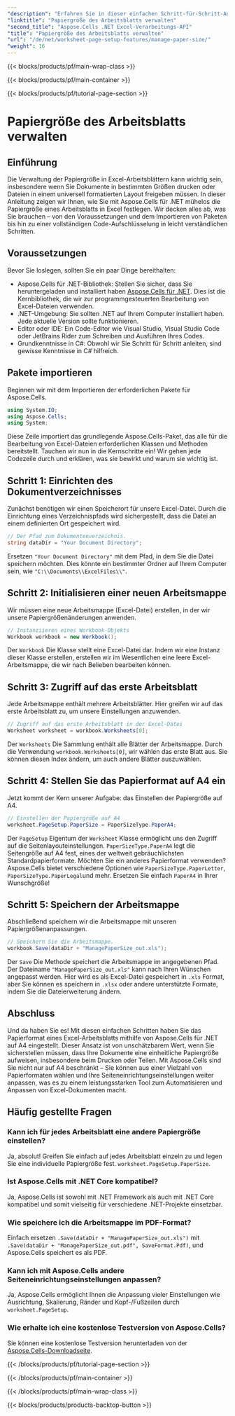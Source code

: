 ```yaml
---
"description": "Erfahren Sie in dieser einfachen Schritt-für-Schritt-Anleitung, wie Sie mit Aspose.Cells für .NET benutzerdefinierte Papiergrößen in Excel festlegen."
"linktitle": "Papiergröße des Arbeitsblatts verwalten"
"second_title": "Aspose.Cells .NET Excel-Verarbeitungs-API"
"title": "Papiergröße des Arbeitsblatts verwalten"
"url": "/de/net/worksheet-page-setup-features/manage-paper-size/"
"weight": 16
---
```


{{< blocks/products/pf/main-wrap-class >}}

{{< blocks/products/pf/main-container >}}

{{< blocks/products/pf/tutorial-page-section >}}

# Papiergröße des Arbeitsblatts verwalten

## Einführung
Die Verwaltung der Papiergröße in Excel-Arbeitsblättern kann wichtig sein, insbesondere wenn Sie Dokumente in bestimmten Größen drucken oder Dateien in einem universell formatierten Layout freigeben müssen. In dieser Anleitung zeigen wir Ihnen, wie Sie mit Aspose.Cells für .NET mühelos die Papiergröße eines Arbeitsblatts in Excel festlegen. Wir decken alles ab, was Sie brauchen – von den Voraussetzungen und dem Importieren von Paketen bis hin zu einer vollständigen Code-Aufschlüsselung in leicht verständlichen Schritten.
## Voraussetzungen
Bevor Sie loslegen, sollten Sie ein paar Dinge bereithalten:
- Aspose.Cells für .NET-Bibliothek: Stellen Sie sicher, dass Sie heruntergeladen und installiert haben [Aspose.Cells für .NET](https://releases.aspose.com/cells/net/). Dies ist die Kernbibliothek, die wir zur programmgesteuerten Bearbeitung von Excel-Dateien verwenden.
- .NET-Umgebung: Sie sollten .NET auf Ihrem Computer installiert haben. Jede aktuelle Version sollte funktionieren.
- Editor oder IDE: Ein Code-Editor wie Visual Studio, Visual Studio Code oder JetBrains Rider zum Schreiben und Ausführen Ihres Codes.
- Grundkenntnisse in C#: Obwohl wir Sie Schritt für Schritt anleiten, sind gewisse Kenntnisse in C# hilfreich.
## Pakete importieren
Beginnen wir mit dem Importieren der erforderlichen Pakete für Aspose.Cells.
```csharp
using System.IO;
using Aspose.Cells;
using System;
```
Diese Zeile importiert das grundlegende Aspose.Cells-Paket, das alle für die Bearbeitung von Excel-Dateien erforderlichen Klassen und Methoden bereitstellt.
Tauchen wir nun in die Kernschritte ein! Wir gehen jede Codezeile durch und erklären, was sie bewirkt und warum sie wichtig ist.
## Schritt 1: Einrichten des Dokumentverzeichnisses
Zunächst benötigen wir einen Speicherort für unsere Excel-Datei. Durch die Einrichtung eines Verzeichnispfads wird sichergestellt, dass die Datei an einem definierten Ort gespeichert wird.
```csharp
// Der Pfad zum Dokumentenverzeichnis.
string dataDir = "Your Document Directory";
```
Ersetzen `"Your Document Directory"` mit dem Pfad, in dem Sie die Datei speichern möchten. Dies könnte ein bestimmter Ordner auf Ihrem Computer sein, wie `"C:\\Documents\\ExcelFiles\\"`.
## Schritt 2: Initialisieren einer neuen Arbeitsmappe
Wir müssen eine neue Arbeitsmappe (Excel-Datei) erstellen, in der wir unsere Papiergrößenänderungen anwenden.
```csharp
// Instanziieren eines Workbook-Objekts
Workbook workbook = new Workbook();
```
Der `Workbook` Die Klasse stellt eine Excel-Datei dar. Indem wir eine Instanz dieser Klasse erstellen, erstellen wir im Wesentlichen eine leere Excel-Arbeitsmappe, die wir nach Belieben bearbeiten können.
## Schritt 3: Zugriff auf das erste Arbeitsblatt
Jede Arbeitsmappe enthält mehrere Arbeitsblätter. Hier greifen wir auf das erste Arbeitsblatt zu, um unsere Einstellungen anzuwenden.
```csharp
// Zugriff auf das erste Arbeitsblatt in der Excel-Datei
Worksheet worksheet = workbook.Worksheets[0];
```
Der `Worksheets` Die Sammlung enthält alle Blätter der Arbeitsmappe. Durch die Verwendung `workbook.Worksheets[0]`, wir wählen das erste Blatt aus. Sie können diesen Index ändern, um auch andere Blätter auszuwählen.
## Schritt 4: Stellen Sie das Papierformat auf A4 ein
Jetzt kommt der Kern unserer Aufgabe: das Einstellen der Papiergröße auf A4.
```csharp
// Einstellen der Papiergröße auf A4
worksheet.PageSetup.PaperSize = PaperSizeType.PaperA4;
```
Der `PageSetup` Eigentum der `Worksheet` Klasse ermöglicht uns den Zugriff auf die Seitenlayouteinstellungen. `PaperSizeType.PaperA4` legt die Seitengröße auf A4 fest, eines der weltweit gebräuchlichsten Standardpapierformate.
Möchten Sie ein anderes Papierformat verwenden? Aspose.Cells bietet verschiedene Optionen wie `PaperSizeType.PaperLetter`, `PaperSizeType.PaperLegal`und mehr. Ersetzen Sie einfach `PaperA4` in Ihrer Wunschgröße!
## Schritt 5: Speichern der Arbeitsmappe
Abschließend speichern wir die Arbeitsmappe mit unseren Papiergrößenanpassungen.
```csharp
// Speichern Sie die Arbeitsmappe.
workbook.Save(dataDir + "ManagePaperSize_out.xls");
```
Der `Save` Die Methode speichert die Arbeitsmappe im angegebenen Pfad. Der Dateiname `"ManagePaperSize_out.xls"` kann nach Ihren Wünschen angepasst werden. Hier wird es als Excel-Datei gespeichert in `.xls` Format, aber Sie können es speichern in `.xlsx` oder andere unterstützte Formate, indem Sie die Dateierweiterung ändern.
## Abschluss
Und da haben Sie es! Mit diesen einfachen Schritten haben Sie das Papierformat eines Excel-Arbeitsblatts mithilfe von Aspose.Cells für .NET auf A4 eingestellt. Dieser Ansatz ist von unschätzbarem Wert, wenn Sie sicherstellen müssen, dass Ihre Dokumente eine einheitliche Papiergröße aufweisen, insbesondere beim Drucken oder Teilen. 
Mit Aspose.Cells sind Sie nicht nur auf A4 beschränkt – Sie können aus einer Vielzahl von Papierformaten wählen und Ihre Seiteneinrichtungseinstellungen weiter anpassen, was es zu einem leistungsstarken Tool zum Automatisieren und Anpassen von Excel-Dokumenten macht.
## Häufig gestellte Fragen
### Kann ich für jedes Arbeitsblatt eine andere Papiergröße einstellen?
Ja, absolut! Greifen Sie einfach auf jedes Arbeitsblatt einzeln zu und legen Sie eine individuelle Papiergröße fest. `worksheet.PageSetup.PaperSize`.
### Ist Aspose.Cells mit .NET Core kompatibel?
Ja, Aspose.Cells ist sowohl mit .NET Framework als auch mit .NET Core kompatibel und somit vielseitig für verschiedene .NET-Projekte einsetzbar.
### Wie speichere ich die Arbeitsmappe im PDF-Format?
Einfach ersetzen `.Save(dataDir + "ManagePaperSize_out.xls")` mit `.Save(dataDir + "ManagePaperSize_out.pdf", SaveFormat.Pdf)`, und Aspose.Cells speichert es als PDF.
### Kann ich mit Aspose.Cells andere Seiteneinrichtungseinstellungen anpassen?
Ja, Aspose.Cells ermöglicht Ihnen die Anpassung vieler Einstellungen wie Ausrichtung, Skalierung, Ränder und Kopf-/Fußzeilen durch `worksheet.PageSetup`.
### Wie erhalte ich eine kostenlose Testversion von Aspose.Cells?
Sie können eine kostenlose Testversion herunterladen von der [Aspose.Cells-Downloadseite](https://releases.aspose.com/).


{{< /blocks/products/pf/tutorial-page-section >}}

{{< /blocks/products/pf/main-container >}}

{{< /blocks/products/pf/main-wrap-class >}}

{{< blocks/products/products-backtop-button >}}